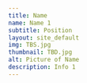 ```yaml
---
title: Name
name: Name 1
subtitle: Position
layout: site_default
img: TBS.jpg
thumbnail: TBD.jpg
alt: Picture of Name
description: Info 1
---
```

